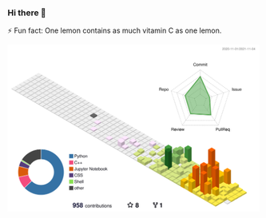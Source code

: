 ### Hi there 👋
⚡ Fun fact: One lemon contains as much vitamin C as one lemon.

![](./profile-3d-contrib/profile-season-animate.svg)
